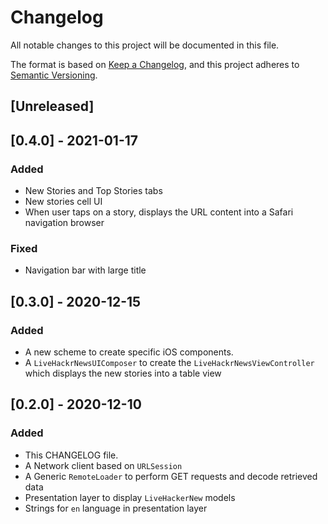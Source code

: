 # Changelog

All notable changes to this project will be documented in this file.

The format is based on [Keep a Changelog](https://keepachangelog.com/en/1.0.0/),
and this project adheres to [Semantic Versioning](https://semver.org/spec/v2.0.0.html).

## [Unreleased]

## [0.4.0] - 2021-01-17

### Added 

- New Stories and Top Stories tabs
- New stories cell UI
- When user taps on a story, displays the URL content into a Safari navigation browser 

### Fixed

- Navigation bar with large title

## [0.3.0] - 2020-12-15

### Added

- A new scheme to create specific iOS components.
- A `LiveHackrNewsUIComposer` to create the `LiveHackrNewsViewController` which displays the new stories into a table view

## [0.2.0] - 2020-12-10

### Added

- This CHANGELOG file.
- A Network client based on `URLSession`
- A Generic `RemoteLoader`  to perform GET requests and decode retrieved data
- Presentation layer to display `LiveHackerNew` models
- Strings for `en` language in presentation layer

